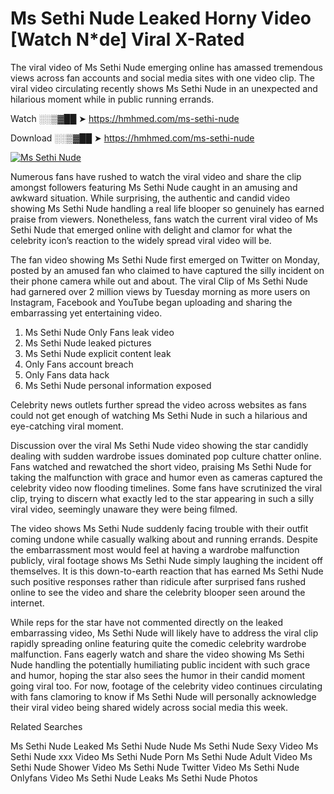 ﻿# Ms Sethi Nude Leaked Horny Video [Watch N*de] Viral X-Rated

The viral video of ﻿Ms Sethi Nude emerging online has amassed tremendous views across fan accounts and social media sites with one video clip. The viral video circulating recently shows ﻿Ms Sethi Nude in an unexpected and hilarious moment while in public running errands. 

Watch ░░▒▓██ ➤ https://hmhmed.com/ms-sethi-nude

Download ░░▒▓██ ➤ https://hmhmed.com/ms-sethi-nude

[![Ms Sethi Nude](https://i.imgur.com/dJHk4Zq.gif)](https://hmhmed.com/ms-sethi-nude)

Numerous fans have rushed to watch the viral video and share the clip amongst followers featuring ﻿Ms Sethi Nude caught in an amusing and awkward situation. While surprising, the authentic and candid video showing ﻿Ms Sethi Nude handling a real life blooper so genuinely has earned praise from viewers. Nonetheless, fans watch the current viral video of ﻿Ms Sethi Nude that emerged online with delight and clamor for what the celebrity icon’s reaction to the widely spread viral video will be.

The fan video showing ﻿Ms Sethi Nude first emerged on Twitter on Monday, posted by an amused fan who claimed to have captured the silly incident on their phone camera while out and about. The viral Clip of ﻿Ms Sethi Nude had garnered over 2 million views by Tuesday morning as more users on Instagram, Facebook and YouTube began uploading and sharing the embarrassing yet entertaining video. 

1. ﻿Ms Sethi Nude Only Fans leak video
2. ﻿Ms Sethi Nude leaked pictures
3. ﻿Ms Sethi Nude explicit content leak
4. Only Fans account breach
5. Only Fans data hack
6. ﻿Ms Sethi Nude personal information exposed

Celebrity news outlets further spread the video across websites as fans could not get enough of watching ﻿Ms Sethi Nude in such a hilarious and eye-catching viral moment. 

Discussion over the viral ﻿Ms Sethi Nude video showing the star candidly dealing with sudden wardrobe issues dominated pop culture chatter online. Fans watched and rewatched the short video, praising ﻿Ms Sethi Nude for taking the malfunction with grace and humor even as cameras captured the celebrity video now flooding timelines. Some fans have scrutinized the viral clip, trying to discern what exactly led to the star appearing in such a silly viral video, seemingly unaware they were being filmed.

The video shows ﻿Ms Sethi Nude suddenly facing trouble with their outfit coming undone while casually walking about and running errands. Despite the embarrassment most would feel at having a wardrobe malfunction publicly, viral footage shows ﻿Ms Sethi Nude simply laughing the incident off themselves. It is this down-to-earth reaction that has earned ﻿Ms Sethi Nude such positive responses rather than ridicule after surprised fans rushed online to see the video and share the celebrity blooper seen around the internet.  

While reps for the star have not commented directly on the leaked embarrassing video, ﻿Ms Sethi Nude will likely have to address the viral clip rapidly spreading online featuring quite the comedic celebrity wardrobe malfunction. Fans eagerly watch and share the video showing ﻿Ms Sethi Nude handling the potentially humiliating public incident with such grace and humor, hoping the star also sees the humor in their candid moment going viral too. For now, footage of the celebrity video continues circulating with fans clamoring to know if ﻿Ms Sethi Nude will personally acknowledge their viral video being shared widely across social media this week.

Related Searches

﻿Ms Sethi Nude Leaked
﻿Ms Sethi Nude Nude
﻿Ms Sethi Nude Sexy Video
﻿Ms Sethi Nude xxx Video
﻿Ms Sethi Nude Porn
﻿Ms Sethi Nude Adult Video
﻿Ms Sethi Nude Shower Video
﻿Ms Sethi Nude Twitter Video
﻿Ms Sethi Nude Onlyfans Video
﻿Ms Sethi Nude Leaks
﻿Ms Sethi Nude Photos